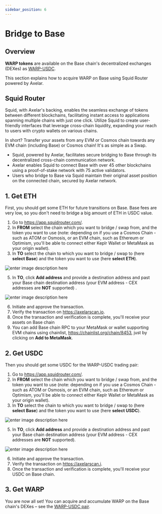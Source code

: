 ```yaml
---
sidebar_position: 6
---
```


# Bridge to Base

## Overview

**WARP tokens** are available on the Base chain's decentralized exchanges (DEXes) as [WARP-USDC](https://www.dextools.io/app/en/base/pair-explorer/0xf523d578816e1b537d8d69500d44d0c699b5d9a9?t=1714815531823). 

This section explains how to acquire WARP on Base using Squid Router powered by Axelar.

## Squid Router

Squid, with Axelar's backing, enables the seamless exchange of tokens between different blockchains, facilitating instant access to applications spanning multiple chains with just one click. Utilize Squid to create user-friendly interfaces that leverage cross-chain liquidity, expanding your reach to users with crypto wallets on various chains.

In short? Transfer your assets from any EVM or Cosmos chain towards any EVM chain (including Base) or Cosmos chain! It's as simple as a Swap.

- Squid, powered by Axelar, facilitates secure bridging to Base through its decentralized cross-chain communication network.
- Axelar enables Squid to connect Base with over 45 other blockchains using a proof-of-stake network with 75 active validators.
- Users who bridge to Base via Squid maintain their original asset position on the connected chain, secured by Axelar network.

## 1. Get ETH

First, you should get some ETH for future transitions on Base. Base fees are very low, so you don't need to bridge a big amount of ETH in USDC value.

1. Go to https://app.squidrouter.com/.
2. In **FROM** select the chain which you want to bridge / swap from, and the token you want to use (note: depending on if you use a Cosmos Chain - such as ATOM or Osmosis, or an EVM chain, such as Ethereum or Optimism, you'll be able to connect either Keplr Wallet or MetaMask as your origin wallet).
3. In **TO** select the chain to which you want to bridge / swap to (here **select Base**) and the token you want to use (here **select ETH**).

![enter image description here](https://i.ibb.co/HpY6P3L/unnamed-8.png)

5. In **TO**, click **Add address** and provide a destination address and past your Base chain destination address (your EVM address - CEX addresses are **NOT** supported) .

![enter image description here](https://i.ibb.co/8bkBKx6/unnamed-7.png)

6. Initiate and approve the transaction.
7. Verify the transaction on https://axelarscan.io.
8. Once the transaction and verification is complete, you'll receive your assets on Base chain
9. You can add Base chain RPC to your MetaMask or wallet supporting EVM chains using chainlist, https://chainlist.org/chain/8453, just by clicking on **Add to MetaMask**.


## 2. Get USDC

Then you should get some USDC for the WARP-USDC trading pair:

1. Go to https://app.squidrouter.com/.
2. In **FROM** select the chain which you want to bridge / swap from, and the token you want to use (note: depending on if you use a Cosmos Chain - such as ATOM or Osmosis, or an EVM chain, such as Ethereum or Optimism, you'll be able to connect either Keplr Wallet or MetaMask as your origin wallet).
3. In **TO** select the chain to which you want to bridge / swap to (here **select Base**) and the token you want to use (here **select USDC**).

![enter image description here](https://i.ibb.co/4p48qwp/unnamed-6.png)

5. In **TO**, click **Add address** and provide a destination address and past your Base chain destination address (your EVM address - CEX addresses are **NOT** supported).

![enter image description here](https://i.ibb.co/8bkBKx6/unnamed-7.png)

6. Initiate and approve the transaction.
7. Verify the transaction on https://axelarscan.i.
8. Once the transaction and verification is complete, you'll receive your USDC on Base chain.

## 3. Get WARP

You are now all set! You can acquire and accumulate WARP on the Base chain's DEXes – see the [WARP-USDC pair](https://www.dextools.io/app/en/base/pair-explorer/0xf523d578816e1b537d8d69500d44d0c699b5d9a9?t=1714815531823).